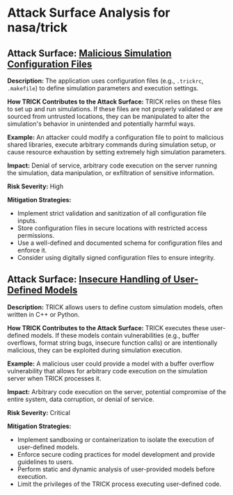 # Attack Surface Analysis for nasa/trick

## Attack Surface: [Malicious Simulation Configuration Files](./attack_surfaces/malicious_simulation_configuration_files.md)

**Description:**  The application uses configuration files (e.g., `.trickrc`, `.makefile`) to define simulation parameters and execution settings.

**How TRICK Contributes to the Attack Surface:** TRICK relies on these files to set up and run simulations. If these files are not properly validated or are sourced from untrusted locations, they can be manipulated to alter the simulation's behavior in unintended and potentially harmful ways.

**Example:** An attacker could modify a configuration file to point to malicious shared libraries, execute arbitrary commands during simulation setup, or cause resource exhaustion by setting extremely high simulation parameters.

**Impact:**  Denial of service, arbitrary code execution on the server running the simulation, data manipulation, or exfiltration of sensitive information.

**Risk Severity:** High

**Mitigation Strategies:**
*   Implement strict validation and sanitization of all configuration file inputs.
*   Store configuration files in secure locations with restricted access permissions.
*   Use a well-defined and documented schema for configuration files and enforce it.
*   Consider using digitally signed configuration files to ensure integrity.

## Attack Surface: [Insecure Handling of User-Defined Models](./attack_surfaces/insecure_handling_of_user-defined_models.md)

**Description:** TRICK allows users to define custom simulation models, often written in C++ or Python.

**How TRICK Contributes to the Attack Surface:** TRICK executes these user-defined models. If these models contain vulnerabilities (e.g., buffer overflows, format string bugs, insecure function calls) or are intentionally malicious, they can be exploited during simulation execution.

**Example:** A malicious user could provide a model with a buffer overflow vulnerability that allows for arbitrary code execution on the simulation server when TRICK processes it.

**Impact:** Arbitrary code execution on the server, potential compromise of the entire system, data corruption, or denial of service.

**Risk Severity:** Critical

**Mitigation Strategies:**
*   Implement sandboxing or containerization to isolate the execution of user-defined models.
*   Enforce secure coding practices for model development and provide guidelines to users.
*   Perform static and dynamic analysis of user-provided models before execution.
*   Limit the privileges of the TRICK process executing user-defined code.

